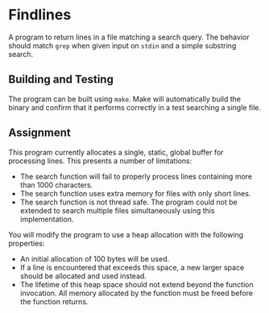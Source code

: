 Findlines
=========

A program to return lines in a file matching a search query. The behavior should match `grep` when given input on `stdin` and a simple substring search.

Building and Testing
--------------------

The program can be built using `make`. Make will automatically build the binary and confirm that it performs correctly in a test searching a single file.

Assignment
----------

This program currently allocates a single, static, global buffer for processing lines. This presents a number of limitations:

- The search function will fail to properly process lines containing more than 1000 characters.
- The search function uses extra memory for files with only short lines.
- The search function is not thread safe. The program could not be extended to search multiple files simultaneously using this implementation.

You will modify the program to use a heap allocation with the following properties:

- An initial allocation of 100 bytes will be used.
- If a line is encountered that exceeds this space, a new larger space should be allocated and used instead.
- The lifetime of this heap space should not extend beyond the function invocation. All memory allocated by the function must be freed before the function returns.
